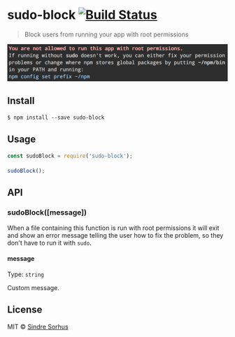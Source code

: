 # sudo-block [![Build Status](https://travis-ci.org/sindresorhus/sudo-block.svg?branch=master)](https://travis-ci.org/sindresorhus/sudo-block)

> Block users from running your app with root permissions

<img src="screenshot.png" width="660">


## Install

```
$ npm install --save sudo-block
```


## Usage

```js
const sudoBlock = require('sudo-block');

sudoBlock();
```


## API

### sudoBlock([message])

When a file containing this function is run with root permissions it will exit and show an error message telling the user how to fix the problem, so they don't have to run it with `sudo`.

#### message

Type: `string`

Custom message.


## License

MIT © [Sindre Sorhus](https://sindresorhus.com)
